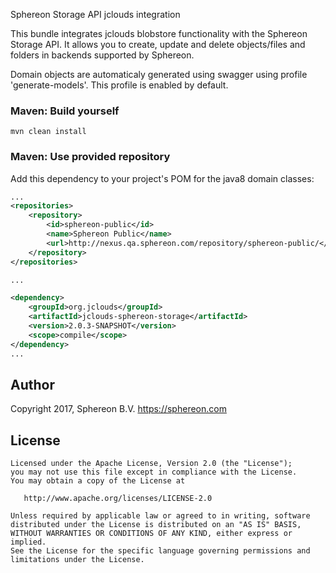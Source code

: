 Sphereon Storage API jclouds integration

This bundle integrates jclouds blobstore functionality with the Sphereon Storage API. It allows you to create, update and delete objects/files and folders in backends supported by Sphereon.

Domain objects are automaticaly generated using swagger using profile 'generate-models'. This profile is enabled by default.


### Maven: Build yourself
```shell
mvn clean install
```

### Maven: Use provided repository

Add this dependency to your project's POM for the java8 domain classes:

```xml
...
<repositories>
    <repository>
        <id>sphereon-public</id>
        <name>Sphereon Public</name>
        <url>http://nexus.qa.sphereon.com/repository/sphereon-public/</url>
    </repository>
</repositories>

...

<dependency>
    <groupId>org.jclouds</groupId>
    <artifactId>jclouds-sphereon-storage</artifactId>
    <version>2.0.3-SNAPSHOT</version>
    <scope>compile</scope>
</dependency>
...
```

## Author
Copyright 2017, Sphereon B.V. <https://sphereon.com>

License
-------

    Licensed under the Apache License, Version 2.0 (the "License");
    you may not use this file except in compliance with the License.
    You may obtain a copy of the License at

       http://www.apache.org/licenses/LICENSE-2.0

    Unless required by applicable law or agreed to in writing, software
    distributed under the License is distributed on an "AS IS" BASIS,
    WITHOUT WARRANTIES OR CONDITIONS OF ANY KIND, either express or implied.
    See the License for the specific language governing permissions and
    limitations under the License.

